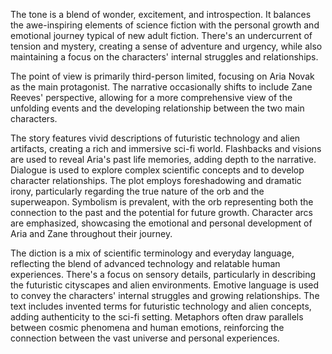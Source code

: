 
<tone>The tone is a blend of wonder, excitement, and introspection. It balances the awe-inspiring elements of science fiction with the personal growth and emotional journey typical of new adult fiction. There's an undercurrent of tension and mystery, creating a sense of adventure and urgency, while also maintaining a focus on the characters' internal struggles and relationships.</tone>

<pov>The point of view is primarily third-person limited, focusing on Aria Novak as the main protagonist. The narrative occasionally shifts to include Zane Reeves' perspective, allowing for a more comprehensive view of the unfolding events and the developing relationship between the two main characters.</pov>

<litdev>The story features vivid descriptions of futuristic technology and alien artifacts, creating a rich and immersive sci-fi world. Flashbacks and visions are used to reveal Aria's past life memories, adding depth to the narrative. Dialogue is used to explore complex scientific concepts and to develop character relationships. The plot employs foreshadowing and dramatic irony, particularly regarding the true nature of the orb and the superweapon. Symbolism is prevalent, with the orb representing both the connection to the past and the potential for future growth. Character arcs are emphasized, showcasing the emotional and personal development of Aria and Zane throughout their journey.</litdev>

<lexchoice>The diction is a mix of scientific terminology and everyday language, reflecting the blend of advanced technology and relatable human experiences. There's a focus on sensory details, particularly in describing the futuristic cityscapes and alien environments. Emotive language is used to convey the characters' internal struggles and growing relationships. The text includes invented terms for futuristic technology and alien concepts, adding authenticity to the sci-fi setting. Metaphors often draw parallels between cosmic phenomena and human emotions, reinforcing the connection between the vast universe and personal experiences.</lexchoice>
